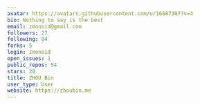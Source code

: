 ```yaml
---
avatar: https://avatars.githubusercontent.com/u/16687307?v=4
bio: Nothing to say is the best
email: zmonoid@gmail.com
followers: 27
following: 84
forks: 5
login: zmonoid
open_issues: 1
public_repos: 54
stars: 20
title: ZHOU Bin
user_type: User
website: https://zhoubin.me
---
```

